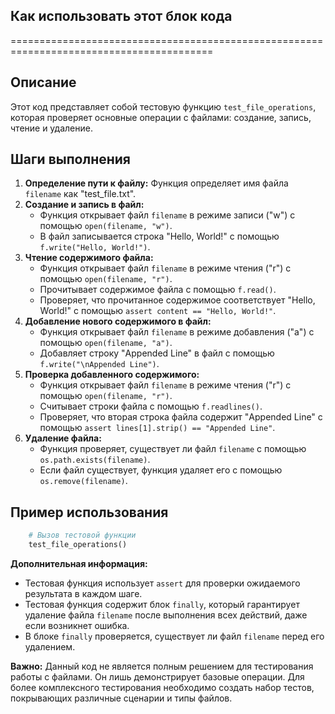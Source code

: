 ## Как использовать этот блок кода
=========================================================================================

Описание
-------------------------
Этот код представляет собой тестовую функцию `test_file_operations`, которая проверяет основные операции с файлами: создание, запись, чтение и удаление.

Шаги выполнения
-------------------------
1. **Определение пути к файлу:** Функция определяет имя файла `filename` как "test_file.txt".
2. **Создание и запись в файл:** 
    - Функция открывает файл `filename` в режиме записи ("w") с помощью `open(filename, "w")`.
    - В файл записывается строка "Hello, World!" с помощью `f.write("Hello, World!")`.
3. **Чтение содержимого файла:**
    - Функция открывает файл `filename` в режиме чтения ("r") с помощью `open(filename, "r")`.
    - Прочитывает содержимое файла с помощью `f.read()`.
    - Проверяет, что прочитанное содержимое соответствует "Hello, World!" с помощью `assert content == "Hello, World!"`.
4. **Добавление нового содержимого в файл:**
    - Функция открывает файл `filename` в режиме добавления ("a") с помощью `open(filename, "a")`.
    - Добавляет строку "Appended Line" в файл с помощью `f.write("\nAppended Line")`.
5. **Проверка добавленного содержимого:**
    - Функция открывает файл `filename` в режиме чтения ("r") с помощью `open(filename, "r")`.
    - Считывает строки файла с помощью `f.readlines()`.
    - Проверяет, что вторая строка файла содержит "Appended Line" с помощью `assert lines[1].strip() == "Appended Line"`.
6. **Удаление файла:**
    - Функция проверяет, существует ли файл `filename` с помощью `os.path.exists(filename)`.
    - Если файл существует, функция удаляет его с помощью `os.remove(filename)`.

Пример использования
-------------------------

```python
    # Вызов тестовой функции
    test_file_operations()
```

**Дополнительная информация:**

- Тестовая функция использует `assert` для проверки ожидаемого результата в каждом шаге.
- Тестовая функция содержит блок `finally`, который гарантирует удаление файла `filename` после выполнения всех действий, даже если возникнет ошибка.
- В блоке `finally` проверяется, существует ли файл `filename` перед его удалением. 

**Важно:** Данный код не является полным решением для тестирования работы с файлами. Он лишь демонстрирует базовые операции. Для более комплексного тестирования необходимо создать набор тестов, покрывающих различные сценарии и типы файлов.